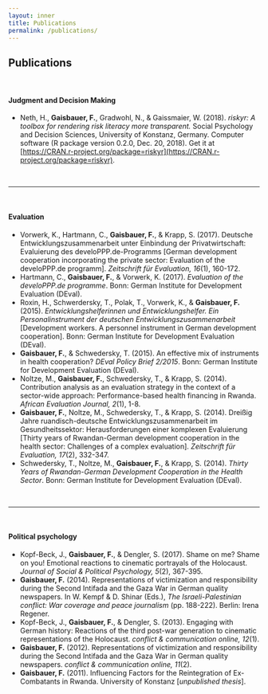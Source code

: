 ```yaml
---
layout: inner
title: Publications
permalink: /publications/
---
```


## Publications


<br>

#### Judgment and Decision Making
- Neth, H., **Gaisbauer, F.**, Gradwohl, N., & Gaissmaier, W. (2018). *riskyr: A toolbox for rendering risk literacy more transparent.* Social Psychology and Decision Sciences, University of Konstanz, Germany. Computer software (R package version 0.2.0, Dec. 20, 2018). Get it at [https://CRAN.r-project.org/package=riskyr](https://CRAN.r-project.org/package=riskyr).


<br>
<hr>
<br>

#### Evaluation
- Vorwerk, K., Hartmann, C., **Gaisbauer, F.**, & Krapp, S. (2017). Deutsche Entwicklungszusammenarbeit unter Einbindung der Privatwirtschaft: Evaluierung des develoPPP.de-Programms [German development cooperation incorporating the private sector: Evaluation of the develoPPP.de programm]. *Zeitschrift für Evaluation, 16*(1), 160-172.
- Hartmann, C., **Gaisbauer, F.**, & Vorwerk, K. (2017). *Evaluation of the develoPPP.de programme*. Bonn: German Institute for Development Evaluation (DEval).
- Roxin, H., Schwerdersky, T., Polak, T., Vorwerk, K., & **Gaisbauer, F.** (2015). *Entwicklungshelferinnen und Entwicklungshelfer. Ein Personalinstrument der deutschen Entwicklungszusammenarbeit* [Development workers. A personnel instrument in German development cooperation]. Bonn: German Institute for Development Evaluation (DEval).
- **Gaisbauer, F.**, & Schwedersky, T. (2015). An effective mix of instruments in health cooperation? *DEval Policy Brief 2/2015*. Bonn: German Institute for Development Evaluation (DEval).
- Noltze, M., **Gaisbauer, F.**, Schwedersky, T., & Krapp, S. (2014). Contribution analysis as an evaluation strategy in the context of a sector-wide approach: Performance-based health financing in Rwanda. *African Evaluation Journal, 2*(1), 1-8.
- **Gaisbauer, F.**, Noltze, M., Schwedersky, T., & Krapp, S. (2014). Dreißig Jahre ruandisch-deutsche Entwicklungszusammenarbeit im Gesundheitssektor: Herausforderungen einer komplexen Evaluierung [Thirty years of Rwandan-German development cooperation in the health sector: Challenges of a complex evaluation]. *Zeitschrift für Evaluation, 17*(2), 332-347.
- Schwedersky, T., Noltze, M., **Gaisbauer, F.**, & Krapp, S. (2014). *Thirty Years of Rwandan-German Development Cooperation in the Health Sector*. Bonn: German Institute for Development Evaluation (DEval).

<br>
<hr>
<br>

#### Political psychology
- Kopf-Beck, J., **Gaisbauer, F.**, & Dengler, S. (2017). Shame on me? Shame on you! Emotional reactions to cinematic portrayals of the Holocaust. *Journal of Social & Political Psychology, 5*(2), 367-395.
- **Gaisbauer, F.** (2014). Representations of victimization and responsibility during the Second Intifada and the Gaza War in German quality newspapers. In W. Kempf & D. Shinar (Eds.), *The Israeli-Palestinian conflict: War coverage and peace journalism* (pp. 188-222). Berlin: Irena Regener.
- Kopf-Beck, J., **Gaisbauer, F.**, & Dengler, S. (2013). Engaging with German history: Reactions of the third post-war generation to cinematic representations of the Holocaust. *conflict & communication online, 12*(1).
- **Gaisbauer, F.** (2012). Representations of victimization and responsibility during the Second Intifada and the Gaza War in German quality newspapers. *conflict & communication online, 11*(2).  
- **Gaisbauer, F.** (2011). Influencing Factors for the Reintegration of Ex-Combatants in Rwanda. University of Konstanz [*unpublished thesis*].

